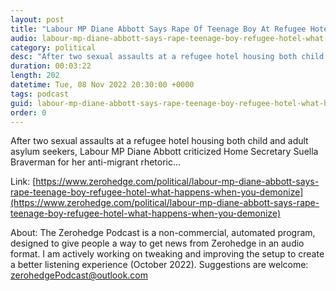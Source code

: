 ```yaml
---
layout: post
title: "Labour MP Diane Abbott Says Rape Of Teenage Boy At Refugee Hotel &quot;Is What Happens When You Demonize Migrants&quot;"
audio: labour-mp-diane-abbott-says-rape-teenage-boy-refugee-hotel-what-happens-when-you-demonize-0
category: political
desc: "After two sexual assaults at a refugee hotel housing both child and adult asylum seekers, Labour MP Diane Abbott criticized Home Secretary Suella Braverman for her anti-migrant rhetoric..."
duration: 00:03:22
length: 202
datetime: Tue, 08 Nov 2022 20:30:00 +0000
tags: podcast
guid: labour-mp-diane-abbott-says-rape-teenage-boy-refugee-hotel-what-happens-when-you-demonize-0
order: 0
---
```

After two sexual assaults at a refugee hotel housing both child and adult asylum seekers, Labour MP Diane Abbott criticized Home Secretary Suella Braverman for her anti-migrant rhetoric...

Link: [https://www.zerohedge.com/political/labour-mp-diane-abbott-says-rape-teenage-boy-refugee-hotel-what-happens-when-you-demonize](https://www.zerohedge.com/political/labour-mp-diane-abbott-says-rape-teenage-boy-refugee-hotel-what-happens-when-you-demonize)

About: The Zerohedge Podcast is a non-commercial, automated program, designed to give people a way to get news from Zerohedge in an audio format.  I am actively working on tweaking and improving the setup to create a better listening experience (October 2022).  Suggestions are welcome: [zerohedgePodcast@outlook.com](mailto:zerohedgePodcast@outlook.com)